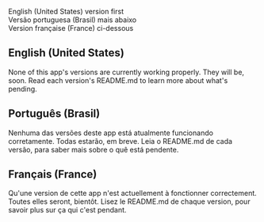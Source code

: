 English (United States) version first  
Versão portuguesa (Brasil) mais abaixo  
Version française (France) ci-dessous  

## English (United States)
None of this app's versions are currently working properly. They will be, soon. Read each version's README.md to learn more about what's pending.

## Português (Brasil)
Nenhuma das versões deste app está atualmente funcionando corretamente. Todas estarão, em breve. Leia o README.md de cada versão, para saber mais sobre o quê está pendente.  

## Français (France)
Qu'une version de cette app n'est actuellement à fonctionner correctement. Toutes elles seront, bientôt. Lisez le README.md de chaque version, pour savoir plus sur ça qui c'est pendant.
